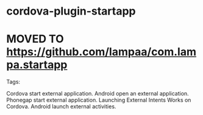 cordova-plugin-startapp
===========================================================================
MOVED TO https://github.com/lampaa/com.lampa.startapp
===========================================
Tags: 

Cordova start external application.
Android open an external application.
Phonegap start external application.
Launching External Intents Works on Cordova.
Android launch external activities.
